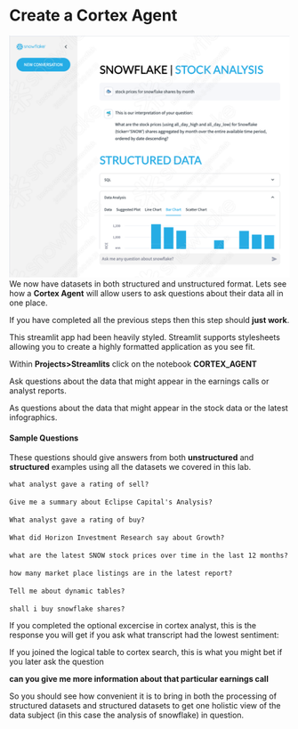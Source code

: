 # <h1black>Create a </h1black><h1blue>Cortex Agent</h1blue>

![alt text](assets/agent/ag01.png)
We now have datasets in both structured and unstructured format.  Lets see how a **Cortex Agent** will allow users to ask questions about their data all in one place.  

If you have completed all the previous steps then this step should **just work**.

This streamlit app had been heavily styled.  Streamlit supports stylesheets allowing you to create a highly formatted application as you see fit.

Within **Projects>Streamlits** click on the notebook **CORTEX_AGENT**

Ask questions about the data that might appear in the earnings calls or analyst reports.

As questions about the data that might appear in the stock data or the latest infographics.


#### <h1h1sub> Sample Questions</h1h1sub>

These questions should give answers from both **unstructured** and **structured** examples using all the datasets we covered in this lab.

```
what analyst gave a rating of sell?

Give me a summary about Eclipse Capital's Analysis?

What analyst gave a rating of buy?

What did Horizon Investment Research say about Growth?

what are the latest SNOW stock prices over time in the last 12 months?

how many market place listings are in the latest report?

Tell me about dynamic tables?

shall i buy snowflake shares?

```

If you completed the optional excercise in cortex analyst, this is the response you will get if you ask what transcript had the lowest sentiment:


If you joined the logical table to cortex search, this is what you might bet if you later ask the question

**can you give me more information about that particular earnings call**



So you should see how convenient it is to bring in both the processing of structured datasets and structured datasets to get one holistic view of the data subject (in this case the analysis of snowflake) in question.



